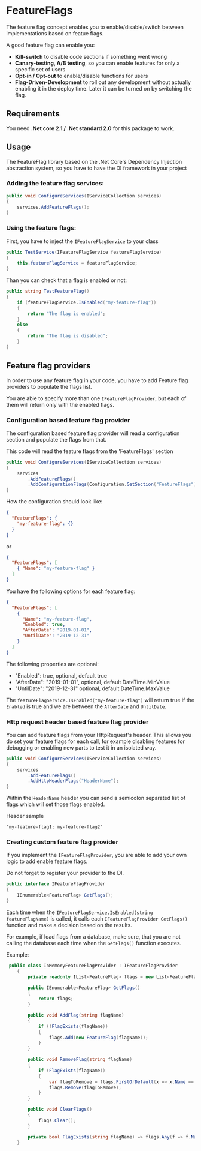 # FeatureFlags

The feature flag concept enables you to enable/disable/switch between implementations based on featue flags.

A good feature flag can enable you:
- **Kill-switch** to disable code sections if something went wrong
- **Canary-testing, A/B testing**, so you can enable features for only a specific set of users
- **Opt-in / Opt-out** to enable/disable functions for users
- **Flag-Driven-Development** to roll out any development without actually enabling it in the deploy time. Later it can be turned on by switching the flag.

## Requirements

You need **.Net core 2.1 / .Net standard 2.0** for this package to work.

## Usage

The FeatureFlag library based on the .Net Core's Dependency Injection abstraction system, so you have to have the DI framework in your project

### Adding the feature flag services:

```csharp
public void ConfigureServices(IServiceCollection services)
{
    services.AddFeatureFlags();
}
```

### Using the feature flags:

First, you have to inject the `IFeatureFlagService` to your class

```csharp
public TestService(IFeatureFlagService featureFlagService)
{
	this.featureFlagService = featureFlagService;
}
```

Than you can check that a flag is enabled or not:

```csharp
public string TestFeatureFlag()
{
    if (featureFlagService.IsEnabled("my-feature-flag"))
    {
        return "The flag is enabled";
    }
    else
    {
        return "The flag is disabled";
    }
}
```

## Feature flag providers

In order to use any feature flag in your code, you have to add Feature flag providers to populate the flags list.

You are able to specify more than one `IFeatureFlagProvider`, but each of them will return only with the enabled flags.

### Configuration based feature flag provider

The configuration based feature flag provider will read a configuration section and populate the flags from that.

This code will read the feature flags from the 'FeatureFlags' section

```csharp
public void ConfigureServices(IServiceCollection services)
{
    services
        .AddFeatureFlags()
        .AddConfigurationFlags(Configuration.GetSection("FeatureFlags"));
}
```

How the configuration should look like:

```json
{
  "FeatureFlags": {
    "my-feature-flag": {}
  }
}
```

or

```json
{
  "FeatureFlags": [
    { "Name": "my-feature-flag" }
  ]
}
```

You have the following options for each feature flag:

```json
{
  "FeatureFlags": [
    {
      "Name": "my-feature-flag",
      "Enabled": true,
      "AfterDate": "2019-01-01",
      "UntilDate": "2019-12-31"
    }
  ]
}
```

The following properties are optional:

- "Enabled": true, optional, default true
- "AfterDate": "2019-01-01", optional, default DateTime.MinValue
- "UntilDate": "2019-12-31" optional, default DateTime.MaxValue
      
The `featureFlagService.IsEnabled("my-feature-flag")` will return true if the `Enabled` is true and we are between the `AfterDate` and `UntilDate`.

###  Http request header based feature flag provider

You can add feature flags from your HttpRequest's header. This allows you do set your feature flags for each call,
for example disabling features for debugging or enabling new parts to test it in an isolated way.

```csharp
public void ConfigureServices(IServiceCollection services)
{
    services
        .AddFeatureFlags()
        .AddHttpHeaderFlags("HeaderName");
}
```

Within the `HeaderName` header you can send a semicolon separated list of flags which will set those flags enabled.

Header sample

```
"my-feature-flag1; my-feature-flag2"
```

### Creating custom feature flag provider

If you implement the `IFeatureFlagProvider`, you are able to add your own logic to add enable feature flags.

Do not forget to register your provider to the DI.

```csharp
public interface IFeatureFlagProvider
{
    IEnumerable<FeatureFlag> GetFlags();
}
```

Each time when the `IFeatureFlagService.IsEnabled(string featureFlagName)` is called,
it calls each `IFeatureFlagProvider GetFlags()` function and make a decision based on the results.

For example, if load flags from a database, make sure, that you are not calling the database each time when the `GetFlags()` function executes.

Example:

```csharp
 public class InMemoryFeatureFlagProvider : IFeatureFlagProvider
    {
        private readonly IList<FeatureFlag> flags = new List<FeatureFlag>();

        public IEnumerable<FeatureFlag> GetFlags()
        {
            return flags;
        }

        public void AddFlag(string flagName)
        {
            if (!FlagExists(flagName))
            {
                flags.Add(new FeatureFlag(flagName));
            }
        }

        public void RemoveFlag(string flagName)
        {
            if (FlagExists(flagName))
            {
                var flagToRemove = flags.FirstOrDefault(x => x.Name == flagName);
                flags.Remove(flagToRemove);
            }
        }

        public void ClearFlags()
        {
            flags.Clear();
        }

        private bool FlagExists(string flagName) => flags.Any(f => f.Name == flagName);
    }
```

